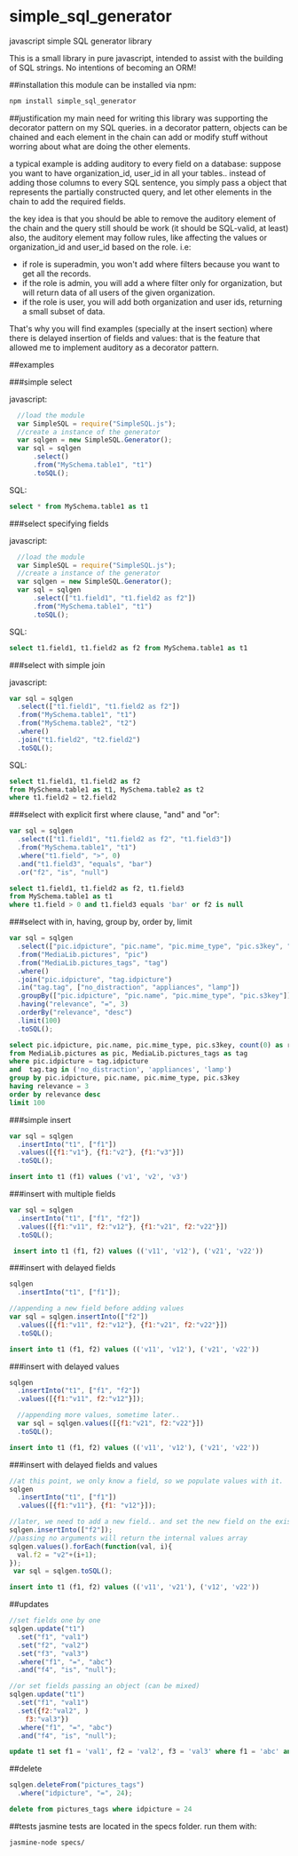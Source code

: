 # simple_sql_generator
javascript simple SQL generator library

This is a small library in pure javascript, intended to assist with the building of SQL strings. No intentions of becoming an ORM!

##installation
this module can be installed via npm: 

```bash
npm install simple_sql_generator
```

##justification
my main need for writing this library was supporting the decorator pattern on my SQL queries.
in a decorator pattern, objects can be chained and each element in the chain can add or modify stuff without worring about what are doing the other elements.

a typical example is adding auditory to every field on a database: 
suppose you want to have organization_id, user_id in all your tables.. instead of adding those columns to every SQL sentence, you simply pass a object that represents the partially constructed query, and let other elements in the chain to add the required fields.

the key idea is that you should be able to remove the auditory element of the chain and the query still should be work (it should be SQL-valid, at least) 
also, the auditory element may follow rules, like affecting the values or organization_id and user_id based on the role.
i.e: 
- if role is superadmin, you won't add where filters because you want to get all the records.
- if the role is admin, you will add a where filter only for organization, but will return data of all users of the given organization.
- if the role is user, you will add both organization and user ids, returning a small subset of data. 

That's why you will find examples (specially at the insert section) where there is delayed insertion of fields and values: that is the feature that allowed me to implement auditory as a decorator pattern.  

##examples

###simple select

javascript: 

```javascript
  //load the module
  var SimpleSQL = require("SimpleSQL.js");
  //create a instance of the generator
  var sqlgen = new SimpleSQL.Generator();
  var sql = sqlgen
      .select()
      .from("MySchema.table1", "t1")
      .toSQL();
```

SQL: 

```SQL
select * from MySchema.table1 as t1
```
###select specifying fields

javascript: 

```javascript
  //load the module
  var SimpleSQL = require("SimpleSQL.js");
  //create a instance of the generator
  var sqlgen = new SimpleSQL.Generator();
  var sql = sqlgen
      .select(["t1.field1", "t1.field2 as f2"])
      .from("MySchema.table1", "t1")
      .toSQL();
```

SQL: 

```SQL
select t1.field1, t1.field2 as f2 from MySchema.table1 as t1
```


###select with simple join

javascript: 

```javascript
var sql = sqlgen
  .select(["t1.field1", "t1.field2 as f2"])
  .from("MySchema.table1", "t1")
  .from("MySchema.table2", "t2")
  .where()
  .join("t1.field2", "t2.field2")
  .toSQL();
```

SQL: 

```SQL
select t1.field1, t1.field2 as f2 
from MySchema.table1 as t1, MySchema.table2 as t2 
where t1.field2 = t2.field2
```

###select with explicit first where clause, "and" and "or":

```javascript
var sql = sqlgen
  .select(["t1.field1", "t1.field2 as f2", "t1.field3"])
  .from("MySchema.table1", "t1")
  .where("t1.field", ">", 0)
  .and("t1.field3", "equals", "bar")
  .or("f2", "is", "null")
```

```SQL
select t1.field1, t1.field2 as f2, t1.field3 
from MySchema.table1 as t1
where t1.field > 0 and t1.field3 equals 'bar' or f2 is null
```
###select with in, having, group by, order by, limit

```javascript
var sql = sqlgen
  .select(["pic.idpicture", "pic.name", "pic.mime_type", "pic.s3key", "count(0) as relevance"])
  .from("MediaLib.pictures", "pic")
  .from("MediaLib.pictures_tags", "tag")
  .where()
  .join("pic.idpicture", "tag.idpicture")
  .in("tag.tag", ["no_distraction", "appliances", "lamp"])
  .groupBy(["pic.idpicture", "pic.name", "pic.mime_type", "pic.s3key"])
  .having("relevance", "=", 3)
  .orderBy("relevance", "desc")
  .limit(100)
  .toSQL();
```

```SQL
select pic.idpicture, pic.name, pic.mime_type, pic.s3key, count(0) as relevance 
from MediaLib.pictures as pic, MediaLib.pictures_tags as tag  
where pic.idpicture = tag.idpicture 
and  tag.tag in ('no_distraction', 'appliances', 'lamp') 
group by pic.idpicture, pic.name, pic.mime_type, pic.s3key 
having relevance = 3 
order by relevance desc 
limit 100
```
###simple insert

```javascript
var sql = sqlgen
  .insertInto("t1", ["f1"])
  .values([{f1:"v1"}, {f1:"v2"}, {f1:"v3"}])
  .toSQL();
```

```SQL
insert into t1 (f1) values ('v1', 'v2', 'v3')
```

###insert with multiple fields

```javascript
var sql = sqlgen
  .insertInto("t1", ["f1", "f2"])
  .values([{f1:"v11", f2:"v12"}, {f1:"v21", f2:"v22"}])
  .toSQL();
```

```SQL
 insert into t1 (f1, f2) values (('v11', 'v12'), ('v21', 'v22'))
```
###insert with delayed fields

```javascript
sqlgen
  .insertInto("t1", ["f1"]);

//appending a new field before adding values
var sql = sqlgen.insertInto(["f2"])
  .values([{f1:"v11", f2:"v12"}, {f1:"v21", f2:"v22"}])
  .toSQL();
```

```SQL
insert into t1 (f1, f2) values (('v11', 'v12'), ('v21', 'v22'))
```
###insert with delayed values

```javascript
sqlgen
  .insertInto("t1", ["f1", "f2"])
  .values([{f1:"v11", f2:"v12"}]);

  //appending more values, sometime later.. 
  var sql = sqlgen.values([{f1:"v21", f2:"v22"}])
  .toSQL();
```

```SQL
insert into t1 (f1, f2) values (('v11', 'v12'), ('v21', 'v22'))
```

###insert with delayed fields and values

```javascript
//at this point, we only know a field, so we populate values with it.
sqlgen
  .insertInto("t1", ["f1"])
  .values([{f1:"v11"}, {f1: "v12"}]);

//later, we need to add a new field.. and set the new field on the existing values
sqlgen.insertInto(["f2"]);
//passing no arguments will return the internal values array
sqlgen.values().forEach(function(val, i){
  val.f2 = "v2"+(i+1);
});
 var sql = sqlgen.toSQL();
```

```SQL
insert into t1 (f1, f2) values (('v11', 'v21'), ('v12', 'v22'))
```
##updates

```javascript
//set fields one by one
sqlgen.update("t1")
  .set("f1", "val1") 
  .set("f2", "val2") 
  .set("f3", "val3")
  .where("f1", "=", "abc")
  .and("f4", "is", "null");

//or set fields passing an object (can be mixed)
sqlgen.update("t1")
  .set("f1", "val1") 
  .set({f2:"val2", ) 
    f3:"val3"})
  .where("f1", "=", "abc")
  .and("f4", "is", "null");
```

```SQL
update t1 set f1 = 'val1', f2 = 'val2', f3 = 'val3' where f1 = 'abc' and f4 is null
```

##delete

```javascript
sqlgen.deleteFrom("pictures_tags")
  .where("idpicture", "=", 24);
```

```SQL
delete from pictures_tags where idpicture = 24
```

##tests
jasmine tests are located in the specs folder. 
run them with: 
```bash
jasmine-node specs/
```

